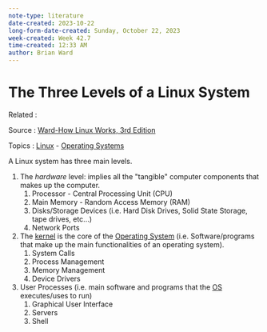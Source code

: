 ```yaml
---
note-type: literature
date-created: 2023-10-22
long-form-date-created: Sunday, October 22, 2023
week-created: Week 42.7
time-created: 12:33 AM
author: Brian Ward
---
```


# The Three Levels of a Linux System

Related :

Source : [Ward-How Linux Works, 3rd Edition](../kindle-highlights/Ward-How%20Linux%20Works,%203rd%20Edition.md)

Topics : [Linux](../4-hub-notes-🚉/Linux.md) - [Operating Systems](../4-hub-notes-🚉/Operating%20Systems.md)

A Linux system has three main levels.

1. The _hardware_ level: implies all the "tangible" computer components that makes up the computer.
   1. Processor - Central Processing Unit (CPU)
   2. Main Memory - Random Access Memory (RAM)
   3. Disks/Storage Devices (i.e. Hard Disk Drives, Solid State Storage, tape drives, etc...)
   4. Network Ports
2. The [kernel](Linux%20Kernel.md) is the core of the [Operating System](../4-hub-notes-🚉/Operating%20Systems.md) (i.e. Software/programs that make up the main functionalities of an operating system).
   1. System Calls
   2. Process Management
   3. Memory Management
   4. Device Drivers
3. User Processes (i.e. main software and programs that the [OS](../4-hub-notes-🚉/Operating%20Systems.md) executes/uses to run)
   1. Graphical User Interface
   2. Servers
   3. Shell
